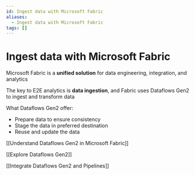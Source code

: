```yaml
---
id: Ingest data with Microsoft Fabric
aliases:
  - Ingest data with Microsoft Fabric
tags: []
---
```


# Ingest data with Microsoft Fabric

Microsoft Fabric is a **unified solution** for data engineering, integration, and analytics

The key to E2E analytics is **data ingestion**, and Fabric uses Dataflows Gen2 to ingest and transform data

What Dataflows Gen2 offer:

- Prepare data to ensure consistency
- Stage the data in preferred destination
- Reuse and update the data

[[Understand Dataflows Gen2 in Microsoft Fabric]]

[[Explore Dataflows Gen2]]

[[Integrate Dataflows Gen2 and Pipelines]]
